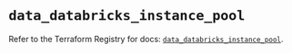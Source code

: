 # `data_databricks_instance_pool`

Refer to the Terraform Registry for docs: [`data_databricks_instance_pool`](https://registry.terraform.io/providers/databricks/databricks/1.67.0/docs/data-sources/instance_pool).
